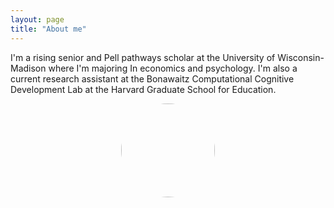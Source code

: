 ```yaml
---
layout: page
title: "About me"
---
```


<head>
  <style>
    img {
      width: 150px;
      height: auto;
      border-radius: 50%;
      display: block;
      margin: auto;
    }
  </style>
</head>

I'm a rising senior and Pell pathways scholar at the University of Wisconsin-Madison where I'm majoring In economics and psychology. 
I'm also a current research assistant at the Bonawaitz Computational Cognitive Development Lab at the Harvard Graduate School for Education.

<img src="/Images/IMG_0967 3.png">




